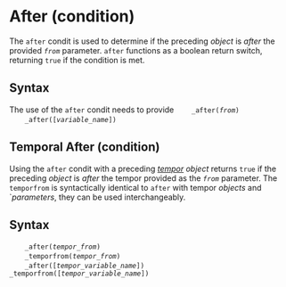 # After (condition)
The `after` condit is used to determine if the preceding *object* is _after_ the provided *`from`* parameter. `after` functions as a boolean return switch, returning `true` if the condition is met.

## Syntax
The use of the `after` condit needs to provide 
&nbsp;&nbsp;&nbsp;&nbsp;&nbsp;&nbsp; `_after(`*`from`*`)`<br>
&nbsp;&nbsp;&nbsp;&nbsp;&nbsp;&nbsp; `_after([`*`variable_name`*`])`

<a name="tempor"></a>
## Temporal After (condition)
Using the `after` condit with a preceding [*tempor*](../obj/tempor.md) *object* returns `true` if the preceding *object* is _after_ the tempor provided as the *`from`* parameter.  The `temporfrom` is syntactically identical to `after` with tempor *objects* and `*parameters*, they can be used interchangeably.

## Syntax
&nbsp;&nbsp;&nbsp;&nbsp;&nbsp;&nbsp; `_after(`*`tempor_from`*`)`<br>
&nbsp;&nbsp;&nbsp;&nbsp;&nbsp;&nbsp; `_temporfrom(`*`tempor_from`*`)`<br>
&nbsp;&nbsp;&nbsp;&nbsp;&nbsp;&nbsp; `_after([`*`tempor_variable_name`*`])`
&nbsp;&nbsp;&nbsp;&nbsp;&nbsp;&nbsp; `_temporfrom([`*`tempor_variable_name`*`])`








